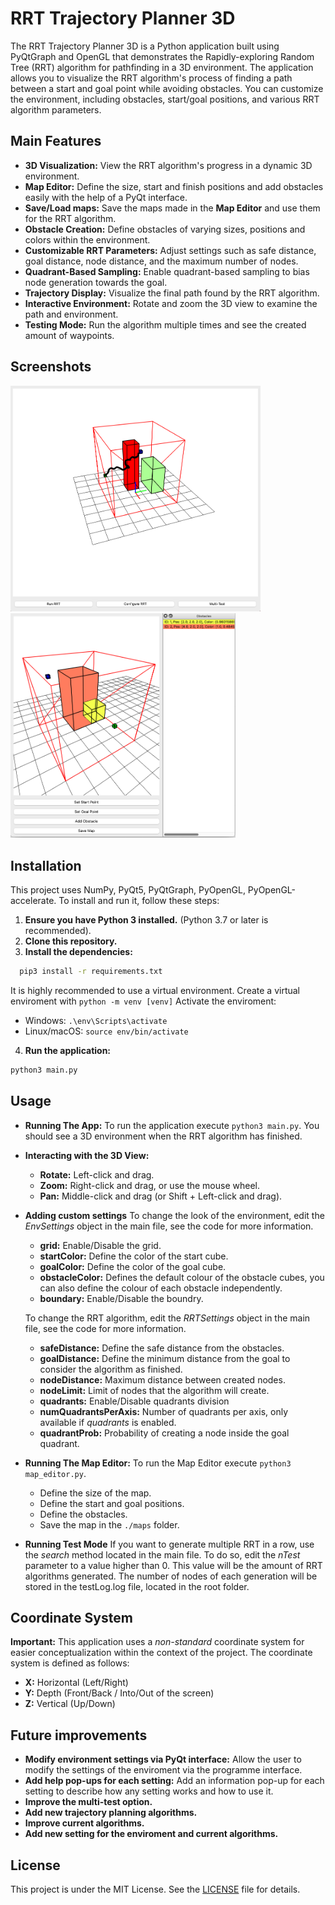 # RRT Trajectory Planner 3D

The RRT Trajectory Planner 3D is a Python application built using PyQtGraph and OpenGL that demonstrates the Rapidly-exploring Random Tree (RRT) algorithm for pathfinding in a 3D environment.  The application allows you to visualize the RRT algorithm's process of finding a path between a start and goal point while avoiding obstacles.  You can customize the environment, including obstacles, start/goal positions, and various RRT algorithm parameters.

## Main Features

*   **3D Visualization:**  View the RRT algorithm's progress in a dynamic 3D environment.
*   **Map Editor:** Define the size, start and finish positions and add obstacles easily with the help of a PyQt interface.
*   **Save/Load maps:** Save the maps made in the **Map Editor** and use them for the RRT algorithm.
*   **Obstacle Creation:**  Define obstacles of varying sizes, positions and colors within the environment.
*   **Customizable RRT Parameters:**  Adjust settings such as safe distance, goal distance, node distance, and the maximum number of nodes.
*   **Quadrant-Based Sampling:**  Enable quadrant-based sampling to bias node generation towards the goal.
*   **Trajectory Display:**  Visualize the final path found by the RRT algorithm.
*   **Interactive Environment:**  Rotate and zoom the 3D view to examine the path and environment.
* **Testing Mode:** Run the algorithm multiple times and see the created amount of waypoints.

## Screenshots

<div>
  <img src="screenshots/Test1.png" width="400">
  <img src="screenshots/Test2.png" width="360">
</div>

## Installation

This project uses NumPy, PyQt5, PyQtGraph, PyOpenGL, PyOpenGL-accelerate.  To install and run it, follow these steps:

1.  **Ensure you have Python 3 installed.** (Python 3.7 or later is recommended).
2.  **Clone this repository.**
3.  **Install the dependencies:**
  ```bash
    pip3 install -r requirements.txt
  ```
  It is highly recommended to use a virtual environment.
  Create a virtual enviroment with `python -m venv [venv]`
  Activate the enviroment:
  * Windows: `.\env\Scripts\activate`
  * Linux/macOS: `source env/bin/activate`

4.  **Run the application:**
  ```bash
  python3 main.py
  ```

## Usage
* **Running The App:**
    To run the application execute `python3 main.py`.
    You should see a 3D environment when the RRT algorithm has finished.
* **Interacting with the 3D View:**
    - **Rotate:**  Left-click and drag.
    - **Zoom:**  Right-click and drag, or use the mouse wheel.
    - **Pan:**  Middle-click and drag (or Shift + Left-click and drag).
* **Adding custom settings**
To change the look of the environment, edit the *EnvSettings* object in the main file, see the code for more information.
    * **grid:** Enable/Disable the grid.
    * **startColor:** Define the color of the start cube.
    * **goalColor:** Define the color of the goal cube.
    * **obstacleColor:** Defines the default colour of the obstacle cubes, you can also define the colour of each obstacle independently.
    * **boundary:** Enable/Disable the boundry.

  To change the RRT algorithm, edit the *RRTSettings* object in the main file, see the code for more information.
    * **safeDistance:** Define the safe distance from the obstacles.
    * **goalDistance:** Define the minimum distance from the goal to consider the algorithm as finished.
    * **nodeDistance:** Maximum distance between created nodes.
    * **nodeLimit:** Limit of nodes that the algorithm will create.
    * **quadrants:** Enable/Disable quadrants division
    * **numQuadrantsPerAxis:** Number of quadrants per axis, only available if *quadrants* is enabled.
    * **quadrantProb:** Probability of creating a node inside the goal quadrant.

* **Running The Map Editor:**
    To run the Map Editor execute `python3 map_editor.py`.
    * Define the size of the map.
    * Define the start and goal positions.
    * Define the obstacles. 
    * Save the map in the `./maps` folder.

* **Running Test Mode**
If you want to generate multiple RRT in a row, use the *search* method located in the main file.
To do so, edit the *nTest* parameter to a value higher than 0. This value will be the amount of RRT algorithms generated.
The number of nodes of each generation will be stored in the testLog.log file, located in the root folder.

## Coordinate System

**Important:** This application uses a *non-standard* coordinate system for easier conceptualization within the context of the project. The coordinate system is defined as follows:

*   **X:** Horizontal (Left/Right)
*   **Y:** Depth (Front/Back / Into/Out of the screen)
*   **Z:** Vertical (Up/Down)

## Future improvements

* **Modify environment settings via PyQt interface:** Allow the user to modify the settings of the enviroment via the programme interface.
* **Add help pop-ups for each setting:** Add an information pop-up for each setting to describe how any setting works and how to use it.
* **Improve the multi-test option.**
* **Add new trajectory planning algorithms.**
* **Improve current algorithms.**
* **Add new setting for the enviroment and current algorithms.**

## License

This project is under the MIT License. See the [LICENSE](LICENSE) file for details.
